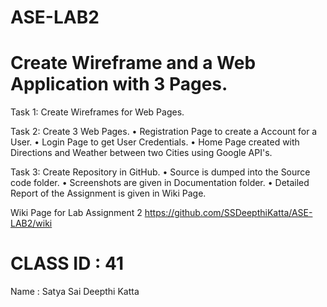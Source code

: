 # ASE-LAB2

# Create Wireframe and a Web Application with 3 Pages.

Task 1:
Create Wireframes for Web Pages.

Task 2: 
Create 3 Web Pages. 
•	Registration Page to create a Account for a User.
•	Login Page to get User Credentials.
•	Home Page created with Directions and Weather between two Cities using Google API's.

Task 3:
Create Repository in GitHub.
•	Source is dumped into the Source code folder.
•	Screenshots are given in Documentation folder.
•	Detailed Report of the Assignment is given in Wiki Page.

Wiki Page for Lab Assignment 2
https://github.com/SSDeepthiKatta/ASE-LAB2/wiki

# CLASS ID : 41
Name : Satya Sai Deepthi Katta
